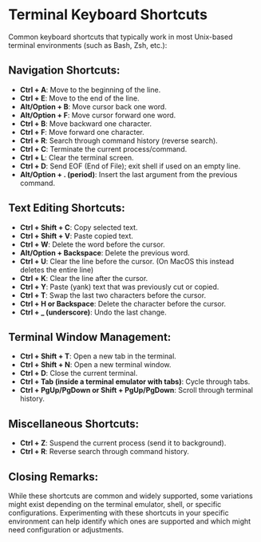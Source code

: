 # Terminal Keyboard Shortcuts

Common keyboard shortcuts that typically work in most Unix-based terminal
environments (such as Bash, Zsh, etc.):

## Navigation Shortcuts:

- **Ctrl + A**: Move to the beginning of the line.
- **Ctrl + E**: Move to the end of the line.
- **Alt/Option + B**: Move cursor back one word.
- **Alt/Option + F**: Move cursor forward one word.
- **Ctrl + B**: Move backward one character.
- **Ctrl + F**: Move forward one character.
- **Ctrl + R**: Search through command history (reverse search).
- **Ctrl + C**: Terminate the current process/command.
- **Ctrl + L**: Clear the terminal screen.
- **Ctrl + D**: Send EOF (End of File); exit shell if used on an empty line.
- **Alt/Option + . (period)**: Insert the last argument from the previous command.

## Text Editing Shortcuts:

- **Ctrl + Shift + C**: Copy selected text.
- **Ctrl + Shift + V**: Paste copied text.
- **Ctrl + W**: Delete the word before the cursor.
- **Alt/Option + Backspace**: Delete the previous word.
- **Ctrl + U**: Clear the line before the cursor. (On MacOS this instead deletes the entire line)
- **Ctrl + K**: Clear the line after the cursor.
- **Ctrl + Y**: Paste (yank) text that was previously cut or copied.
- **Ctrl + T**: Swap the last two characters before the cursor.
- **Ctrl + H or Backspace**: Delete the character before the cursor.
- **Ctrl + _ (underscore)**: Undo the last change.

## Terminal Window Management:

- **Ctrl + Shift + T**: Open a new tab in the terminal.
- **Ctrl + Shift + N**: Open a new terminal window.
- **Ctrl + D**: Close the current terminal.
- **Ctrl + Tab (inside a terminal emulator with tabs)**: Cycle through tabs.
- **Ctrl + PgUp/PgDown or Shift + PgUp/PgDown**: Scroll through terminal history.

## Miscellaneous Shortcuts:

- **Ctrl + Z**: Suspend the current process (send it to background).
- **Ctrl + R**: Reverse search through command history.

## Closing Remarks:

While these shortcuts are common and widely supported, some variations might
exist depending on the terminal emulator, shell, or specific configurations.
Experimenting with these shortcuts in your specific environment can help
identify which ones are supported and which might need configuration or
adjustments.
